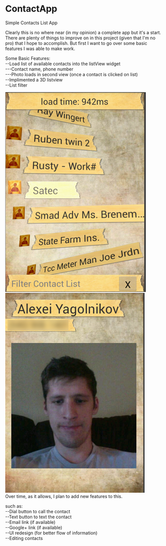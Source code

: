 ContactApp
==========

Simple Contacts List App

Clearly this is no where near (in my opinion) a complete app but it's a start. There are plenty of things 
to improve on in this project (given that I'm no pro) that I hope to accomplish. But first I want to go over
some basic features I was able to make work.

Some Basic Features:<br />
--Load list of available contacts into the listView widget<br />
---Contact name, phone number<br />
---Photo loads in second view (once a contact is clicked on list)<br />
--Implimented a 3D listview<br />
--List filter

<img src="/view2.png" />
<img src="/view1.png" /><br />
Over time, as it allows, I plan to add new features to this.

such as:<br />
--Dial button to call the contact<br />
--Text button to text the contact<br />
--Email link (if available)<br />
--Google+ link (if available)<br />
--UI redesign (for better flow of information)<br />
--Editing contacts
